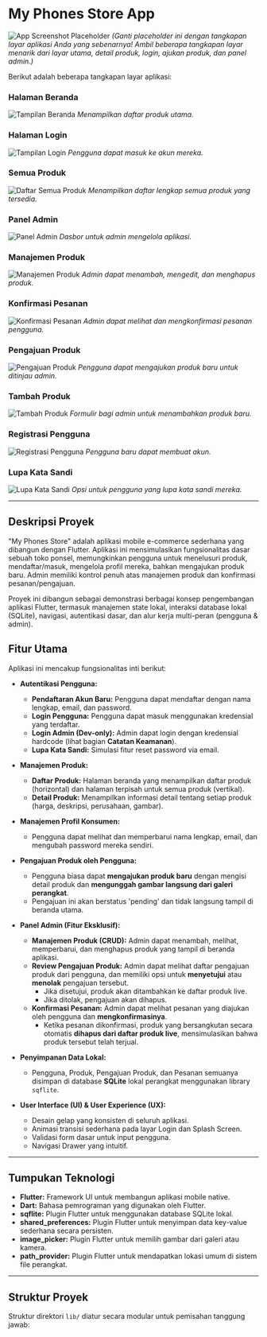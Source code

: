 # My Phones Store App

![App Screenshot Placeholder](https://via.placeholder.com/800x450?text=My+Phones+Store+App+Screenshots)
*(Ganti placeholder ini dengan tangkapan layar aplikasi Anda yang sebenarnya! Ambil beberapa tangkapan layar menarik dari layar utama, detail produk, login, ajukan produk, dan panel admin.)*

Berikut adalah beberapa tangkapan layar aplikasi:

### Halaman Beranda

![Tampilan Beranda](images/beranda.png)
*Menampilkan daftar produk utama.*

### Halaman Login

![Tampilan Login](images/login.png)
*Pengguna dapat masuk ke akun mereka.*

### Semua Produk

![Daftar Semua Produk](images/allprodduk.png)
*Menampilkan daftar lengkap semua produk yang tersedia.*

### Panel Admin

![Panel Admin](images/adminpanel.png)
*Dasbor untuk admin mengelola aplikasi.*

### Manajemen Produk

![Manajemen Produk](images/manajemenproduk.png)
*Admin dapat menambah, mengedit, dan menghapus produk.*

### Konfirmasi Pesanan

![Konfirmasi Pesanan](images/konfirmpesanan.png)
*Admin dapat melihat dan mengkonfirmasi pesanan pengguna.*

### Pengajuan Produk

![Pengajuan Produk](images/pengajuanproduk.png)
*Pengguna dapat mengajukan produk baru untuk ditinjau admin.*

### Tambah Produk

![Tambah Produk](images/addprodduk.png)
*Formulir bagi admin untuk menambahkan produk baru.*

### Registrasi Pengguna

![Registrasi Pengguna](images/regist.png)
*Pengguna baru dapat membuat akun.*

### Lupa Kata Sandi

![Lupa Kata Sandi](images/forgotpass.png)
*Opsi untuk pengguna yang lupa kata sandi mereka.*

---

## Deskripsi Proyek

"My Phones Store" adalah aplikasi mobile e-commerce sederhana yang dibangun dengan Flutter. Aplikasi ini mensimulasikan fungsionalitas dasar sebuah toko ponsel, memungkinkan pengguna untuk menelusuri produk, mendaftar/masuk, mengelola profil mereka, bahkan mengajukan produk baru. Admin memiliki kontrol penuh atas manajemen produk dan konfirmasi pesanan/pengajuan.

Proyek ini dibangun sebagai demonstrasi berbagai konsep pengembangan aplikasi Flutter, termasuk manajemen state lokal, interaksi database lokal (SQLite), navigasi, autentikasi dasar, dan alur kerja multi-peran (pengguna & admin).

## Fitur Utama

Aplikasi ini mencakup fungsionalitas inti berikut:

* **Autentikasi Pengguna:**
    * **Pendaftaran Akun Baru:** Pengguna dapat mendaftar dengan nama lengkap, email, dan password.
    * **Login Pengguna:** Pengguna dapat masuk menggunakan kredensial yang terdaftar.
    * **Login Admin (Dev-only):** Admin dapat login dengan kredensial hardcode (lihat bagian **Catatan Keamanan**).
    * **Lupa Kata Sandi:** Simulasi fitur reset password via email.

* **Manajemen Produk:**
    * **Daftar Produk:** Halaman beranda yang menampilkan daftar produk (horizontal) dan halaman terpisah untuk semua produk (vertikal).
    * **Detail Produk:** Menampilkan informasi detail tentang setiap produk (harga, deskripsi, perusahaan, gambar).

* **Manajemen Profil Konsumen:**
    * Pengguna dapat melihat dan memperbarui nama lengkap, email, dan mengubah password mereka sendiri.

* **Pengajuan Produk oleh Pengguna:**
    * Pengguna biasa dapat **mengajukan produk baru** dengan mengisi detail produk dan **mengunggah gambar langsung dari galeri perangkat**.
    * Pengajuan ini akan berstatus 'pending' dan tidak langsung tampil di beranda utama.

* **Panel Admin (Fitur Eksklusif):**
    * **Manajemen Produk (CRUD):** Admin dapat menambah, melihat, memperbarui, dan menghapus produk yang tampil di beranda aplikasi.
    * **Review Pengajuan Produk:** Admin dapat melihat daftar pengajuan produk dari pengguna, dan memiliki opsi untuk **menyetujui** atau **menolak** pengajuan tersebut.
        * Jika disetujui, produk akan ditambahkan ke daftar produk live.
        * Jika ditolak, pengajuan akan dihapus.
    * **Konfirmasi Pesanan:** Admin dapat melihat pesanan yang diajukan oleh pengguna dan **mengkonfirmasinya**.
        * Ketika pesanan dikonfirmasi, produk yang bersangkutan secara otomatis **dihapus dari daftar produk live**, mensimulasikan bahwa produk tersebut telah terjual.

* **Penyimpanan Data Lokal:**
    * Pengguna, Produk, Pengajuan Produk, dan Pesanan semuanya disimpan di database **SQLite** lokal perangkat menggunakan library `sqflite`.

* **User Interface (UI) & User Experience (UX):**
    * Desain gelap yang konsisten di seluruh aplikasi.
    * Animasi transisi sederhana pada layar Login dan Splash Screen.
    * Validasi form dasar untuk input pengguna.
    * Navigasi Drawer yang intuitif.

---

## Tumpukan Teknologi

* **Flutter:** Framework UI untuk membangun aplikasi mobile native.
* **Dart:** Bahasa pemrograman yang digunakan oleh Flutter.
* **sqflite:** Plugin Flutter untuk menggunakan database SQLite lokal.
* **shared_preferences:** Plugin Flutter untuk menyimpan data key-value sederhana secara persisten.
* **image_picker:** Plugin Flutter untuk memilih gambar dari galeri atau kamera.
* **path_provider:** Plugin Flutter untuk mendapatkan lokasi umum di sistem file perangkat.

---

## Struktur Proyek

Struktur direktori `lib/` diatur secara modular untuk pemisahan tanggung jawab:
